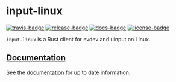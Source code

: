 # input-linux

[![travis-badge][]][travis] [![release-badge][]][cargo] [![docs-badge][]][docs] [![license-badge][]][license]

`input-linux` is a Rust client for evdev and uinput on Linux.

## [Documentation][docs]

See the [documentation][docs] for up to date information.

[travis-badge]: https://img.shields.io/travis/arcnmx/input-linux-rs/master.svg?style=flat-square
[travis]: https://travis-ci.org/arcnmx/input-linux-rs
[release-badge]: https://img.shields.io/crates/v/input-linux.svg?style=flat-square
[cargo]: https://crates.io/crates/input-linux
[docs-badge]: https://img.shields.io/badge/API-docs-blue.svg?style=flat-square
[docs]: http://arcnmx.github.io/input-linux-rs/input_linux/
[license-badge]: https://img.shields.io/badge/license-MIT-ff69b4.svg?style=flat-square
[license]: https://github.com/arcnmx/input-linux-rs/blob/master/COPYING
